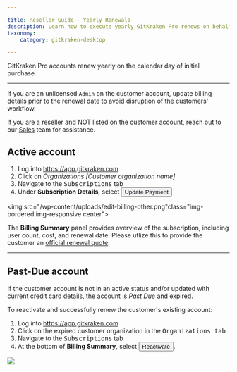 ```yaml
---

title: Reseller Guide - Yearly Renewals
description: Learn how to execute yearly GitKraken Pro renews on behalf of the customer
taxonomy:
    category: gitkraken-desktop

---
```


GitKraken Pro accounts renew yearly on the calendar day of initial purchase.

***

If you are an unlicensed `Admin` on the customer account, update billing details prior to the renewal date to avoid disruption of the customers' workflow.

<div class='callout callout--warning'>
    <p> If you are a reseller and NOT listed on the customer account, reach out to our <a href="mailto:sales@gitkraken.com">Sales</a> team for assistance. </p>
</div>


## Active account

1. Log into <a href="https://app.gitkraken.com" target="_blank">https://app.gitkraken.com</a>
2. Click on <em class="context-menu">Organizations  <i class="fa fa-caret-right"></i> [Customer organization name]</em>
3. Navigate to the <kbd>Subscriptions</kbd> tab
4. Under <strong>Subscription Details</strong>, select <button class='button button--primary button--ui button--nolink'><span style='color:#141422;'>Update Payment</span></button>

<img src="/wp-content/uploads/edit-billing-other.png"class="img-bordered img-responsive center">

The <strong>Billing Summary</strong> panel provides overview of the subscription, including user count, cost, and renewal date. Please utlize this to provide the customer an <a href="/account/quotes">official renewal quote</a>.

***

## Past-Due account

If the customer account is not in an active status and/or updated with current credit card details, the account is <em>Past Due</em> and expired.

To reactivate and successfully renew the customer's existing account:

1. Log into <a href="https://app.gitkraken.com" target="_blank">https://app.gitkraken.com</a>
2. Click on the expired customer organization in the <kbd>Organizations tab</kbd>
3. Navigate to the <kbd>Subscriptions</kbd> tab
4. At the bottom of <strong>Billing Summary</strong>, select <button class='button button--success button--ui button--nolink'>Reactivate</button>.

<img src="/wp-content/uploads/reactivate-account.png" class="img-responsive center img-bordered">
